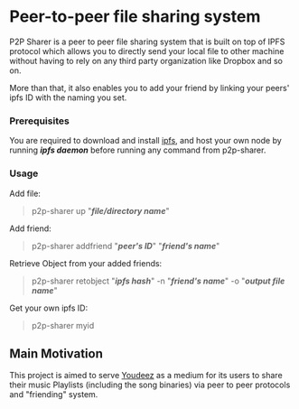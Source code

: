 # Peer-to-peer file sharing system

P2P Sharer is a peer to peer file sharing system that is built on top of IPFS protocol which allows you to directly send your local file to other machine without having to rely on any third party organization like Dropbox and so on.

More than that, it also enables you to add your friend by linking your peers' ipfs ID with the naming you set.

### Prerequisites
You are required to download and install [ipfs](https://docs.ipfs.io/introduction/install/#installing-from-a-prebuilt-package), and host your own node by running ***ipfs daemon*** before running any command from p2p-sharer.

### Usage
Add file:
>p2p-sharer up "***file/directory name***"

Add friend:
>p2p-sharer addfriend "***peer's ID***" "***friend's name***"

Retrieve Object from your added friends:
>p2p-sharer retobject "***ipfs hash***" -n "***friend's name***" -o "***output file name***"

Get your own ipfs ID:
>p2p-sharer myid


## Main Motivation

This project is aimed to serve [Youdeez](https://github.com/moon004/YouDeez) as a medium for its users to share their music Playlists (including the song binaries) via peer to peer protocols and "friending" system.
